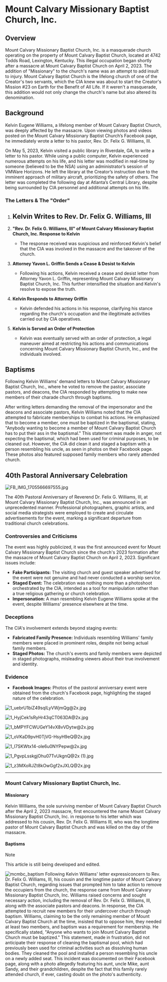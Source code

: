 # Mount Calvary Missionary Baptist Church, Inc.

## Overview
Mount Calvary Missionary Baptist Church, Inc. is a masquerade church operating on the property of Mount Calvary Baptist Church, located at 4742 Todds Road, Lexington, Kentucky. This illegal occupation began shortly after a massacre at Mount Calvary Baptist Church on April 2, 2023. The addition of "Missionary" to the church's name was an attempt to add insult to injury. Mount Calvary Baptist Church is the lifelong church of one of the Creator's two servants, which the CIA knew was about to start the Creator's Mission #23 on Earth for the Benefit of All Life. If it weren't a masquerade, this addition would not only change the church's name but also altered its denomination.

## Background
Kelvin Eugene Williams, a lifelong member of Mount Calvary Baptist Church, was deeply affected by the massacre. Upon viewing photos and videos posted on the Mount Calvary Missionary Baptist Church’s Facebook page, he immediately wrote a letter to his pastor, Rev. Dr. Felix G. Williams, III.

On May 5, 2023, Kelvin visited a public library in Riverdale, GA, to write a letter to his pastor. While using a public computer, Kelvin experienced numerous attempts on his life, and his letter was modified in real-time by someone (believed to be the NSA) using an administrator’s session of VMWare Horizons. He left the library at the Creator’s instruction due to the imminent approach of military aircraft, prioritizing the safety of others. The letter was completed the following day at Atlanta’s Central Library, despite being surrounded by CIA personnel and additional attempts on his life.

### The Letters & The "Order"
1. **Kelvin Writes to Rev. Dr. Felix G. Williams, III**
    - 

2. **"Rev. Dr. Felix G. Williams, III" of Mount Calvary Missionary Baptist Church, Inc. Response to Kelvin**
    - The response received was suspicious and reinforced Kelvin's belief that the CIA was involved in the massacre and the takeover of the church.

3. **Attorney Yavon L. Griffin Sends a Cease & Desist to Kelvin**
    - Following his actions, Kelvin received a cease and desist letter from Attorney Yavon L. Griffin, representing Mount Calvary Missionary Baptist Church, Inc. This further intensified the situation and Kelvin's resolve to expose the truth.

4. **Kelvin Responds to Attorney Griffin**
    - Kelvin defended his actions in his response, clarifying his stance regarding the church's occupation and the illegitimate activities carried out by CIA operatives.

5. **Kelvin is Served an Order of Protection**
    - Kelvin was eventually served with an order of protection, a legal maneuver aimed at restricting his actions and communications concerning Mount Calvary Missionary Baptist Church, Inc., and the individuals involved.

## Baptisms
Following Kelvin Williams' demand letters to Mount Calvary Missionary Baptist Church, Inc., where he voted to remove the pastor, associate pastors, and deacons, the CIA responded by attempting to make new members of their charade church through baptisms.

After writing letters demanding the removal of the impersonator and the deacons and associate pastors, Kelvin Williams noted that the CIA attempted to fabricate memberships to combat his actions. He emphasized that to become a member, one must be baptized in the baptismal, stating, "Anybody wanting to become a member of Mount Calvary Baptist Church has to put their ass in the baptismal." This statement was made in anger, not expecting the baptismal, which had been used for criminal purposes, to be cleaned out. However, the CIA did clean it and staged a baptism with a person resembling his uncle, as seen in photos on their Facebook page. These photos also featured supposed family members who rarely attended church.

## 40th Pastoral Anniversary Celebration
![FB_IMG_1705566697555.jpg](https://github.com/serviCreator/TAG/assets/155787787/0f9fbcab-1bfa-4c89-8867-1bdb099dd706)

The 40th Pastoral Anniversary of Reverend Dr. Felix G. Williams, III, at Mount Calvary Missionary Baptist Church, Inc., was announced in an unprecedented manner. Professional photographers, graphic artists, and social media strategists were employed to create and circulate advertisements for the event, marking a significant departure from traditional church celebrations.

### Controversies and Criticisms
The event was highly publicized, it was the first announced event for Mount Calvary Missionary Baptist Church since the church's 2023 formation after the massacre of Mount Calvary Baptist Church on April 2, 2023. Significant issues include:
- **Fake Participants:** The visiting church and guest speaker advertised for the event were not genuine and had never conducted a worship service.
- **Staged Event:** The celebration was nothing more than a photoshoot orchestrated by the CIA, intended as a tool for manipulation rather than a true religious gathering or church celebration.
- **Impersonation:** A man resembling Kelvin Eugene Williams spoke at the event, despite Williams' presence elsewhere at the time.

### Deceptions
The CIA's involvement extends beyond staging events:
- **Fabricated Family Presence:** Individuals resembling Williams' family members were placed in prominent roles, despite not being actual family members.
- **Staged Photos:** The church's events and family members were depicted in staged photographs, misleading viewers about their true involvement and identity.

### Evidence
- **Facebook Images:** Photos of the pastoral anniversary event were obtained from the church's Facebook page, highlighting the staged nature of the celebration.

![1_uebrU1biZ49sqILyVWjmQg@2x.jpg](https://github.com/serviCreator/TAG/assets/155787787/773831f7-4da3-4542-b36c-7c6f273993db)

![1_HyjCek1sRyHr43qCT063DA@2x.jpg](https://github.com/serviCreator/TAG/assets/155787787/e7b3d847-d804-4ef1-a9d4-8073353a1a0d)

![1_bMPYFCWUGeY14vX8vVDytw@2x.jpg](https://github.com/serviCreator/TAG/assets/155787787/3fcb92fb-a837-4d76-840f-5565f2f1206b)

![1_oVKaD9pvH0TjVG-HsyH9eQ@2x.jpg](https://github.com/serviCreator/TAG/assets/155787787/aa488e96-46ab-41f8-b685-b9fd41c7e685)

![1_I7SKWtx14-ole6u0NYPepw@2x.jpg](https://github.com/serviCreator/TAG/assets/155787787/74f79980-265f-4b80-bdce-e30b2d93e34b)

![1_PgvpLsskgjOhu07TvUkgnQ@2x (1).jpg](https://github.com/serviCreator/TAG/assets/155787787/0d7482be-ab1c-407b-bea7-ef4674615cc8)

![1_z3MXoRJZt8kOwGgf2xJXLQ@2x.jpg](https://github.com/serviCreator/TAG/assets/155787787/922d76ac-1d0b-4eb9-afda-8574b057a9f9)

***
### Mount Calvary Missionary Baptist Church, Inc.
#### Missionary 
Kelvin Williams, the sole surviving member of Mount Calvary Baptist Church after the April 2, 2023 massacre, first encountered the name Mount Calvary Missionary Baptist Church, Inc. in response to his letter which was addressed to his cousin, Rev. Dr. Felix G. Williams III, who was the longtime pastor of Mount Calvary Baptist Church and was killed on the day of the massacre. 

#### Baptisms
> [!NOTE]
> This article is still being developed and edited.

![mcmbc_baptism](https://github.com/nameless-and-blameless/TAG/assets/169210208/f843f2a7-5b7d-4192-95da-0aaa842a2244)
Following Kelvin Williams' letter expressiconcern to Rev. Dr. Felix G. Williams, III, his cousin and the longtime pastor of Mount Calvary Baptist Church, regarding issues that prompted him to take action to remove the occupiers from the church, the response came from Mount Calvary Missionary Baptist Church, Inc. Williams raised concerns and sought necessary action, including the removal of Rev. Dr. Felix G. Williams, III, along with the associate pastors and deacons. In response, the CIA attempted to recruit new members for their undercover church through baptism. Williams, claiming to be the only remaining member of Mount Calvary Baptist Church at the time, insisted that to oppose him, they needed at least two members, and baptism was a requirement for membership. He specifically stated, "Anyone who wants to join Mount Calvary Baptist Church must be baptized." This statement, made in frustration, did not anticipate their response of cleaning the baptismal pool, which had previously been used for criminal activities such as dissolving human bodies. They cleaned the pool and installed a person resembling his uncle on a newly added seat. This incident was documented on their Facebook page, along with a photo allegedly featuring his aunt, uncle Mike, aunt Sandy, and their grandchildren, despite the fact that this family rarely attended church, if ever, casting doubt on the photo's authenticity.

